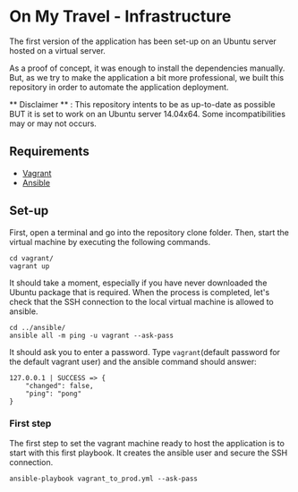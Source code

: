 # On My Travel - Infrastructure

The first version of the application has been set-up on an Ubuntu server hosted on a virtual server.

As a proof of concept, it was enough to install the dependencies manually. But, as we try to make the application a bit more professional, we built this repository in order to automate the application deployment.

** Disclaimer ** : This repository intents to be as up-to-date as possible BUT it is set to work on an Ubuntu server 14.04x64. Some incompatibilities may or may not occurs.

## Requirements
* [Vagrant](https://www.vagrantup.com/)
* [Ansible](http://docs.ansible.com/ansible/intro_installation.html)

## Set-up

First, open a terminal and go into the repository clone folder.
Then, start the virtual machine by executing the following commands.

    cd vagrant/
    vagrant up

It should take a moment, especially if you have never downloaded the Ubuntu package that is required.
When the process is completed, let's check that the SSH connection to the local virtual machine is allowed to ansible.

    cd ../ansible/
    ansible all -m ping -u vagrant --ask-pass

It should ask you to enter a password. Type `vagrant`(default password for the default vagrant user) and the ansible command should answer:

    127.0.0.1 | SUCCESS => {
        "changed": false,
        "ping": "pong"
    }

### First step

The first step to set the vagrant machine ready to host the application is to start with this first playbook. It creates the ansible user and secure the SSH connection.

    ansible-playbook vagrant_to_prod.yml --ask-pass
